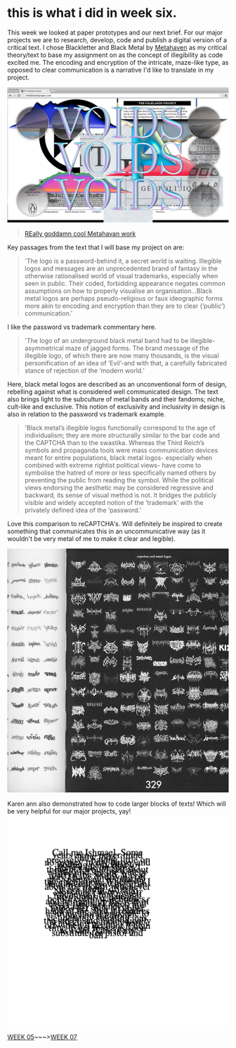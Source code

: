 # this is what i did in week six.

This week we looked at paper prototypes and our next brief. For our major projects we are to research, develop, code and publish a digital version of a critical text. I chose Blackletter and Black Metal by [Metahaven](http://sprawl.space/) as my critical theory/text to base my assignment on as the concept of illegibility as code excited me. The encoding and encryption of the intricate, maze-like type, as opposed to clear communication is a narrative I'd like to translate in my project.

![](metahaven!.png)
>[REally goddamn cool Metahavan work](https://theinfluencers.org/en/metahaven)

Key passages from the text that I will base my project on are:

>'The logo is a password-behind it, a secret world is waiting. Illegible logos and messages are an unprecedented brand of fantasy in the otherwise rationalised world of visual trademarks, especially when seen in public. Their coded, forbidding appearance negates common assumptions on how to properly visualise an organisation…Black metal logos are perhaps pseudo-religious or faux ideographic forms more akin to encoding and encryption than they are to clear (‘public’) communication.'

I like the password vs trademark commentary here.

>'The logo of an underground black metal band had to be illegible-asymmetrical maze of jagged forms. The brand message of the illegible logo, of which there are now many thousands, is the visual personification of an idea of ‘Evil’-and with that, a carefully fabricated stance of rejection of the ‘modern world.’

Here, black metal logos are described as an unconventional form of design, rebelling against what is considered well communicated design. The text also brings light to the subculture of metal bands and their fandoms; niche, cult-like and exclusive. This notion of exclusivity and inclusivity in design is also in relation to the password vs trademark example. 

>'Black metal’s illegible logos functionally correspond to the age of individualism; they are more structurally similar to the bar code and the CAPTCHA than to the swastika. Whereas the Third Reich’s symbols and propaganda tools were mass communication devices meant for entire populations, black metal logos- especially when combined with extreme rightist political views- have come to symbolise the hatred of more or less specifically named others by preventing the public from reading the symbol. While the political views endorsing the aesthetic may be considered regressive and backward, its sense of visual method is not. It bridges the publicly visible and widely accepted notion of the ‘trademark’ with the privately defined idea of the ‘password.’

Love this comparison to reCAPTCHA's. Will definitely be inspired to create something that communicates this in an uncommunicative way (as it wouldn't be very metal of me to make it clear and legible).

![](blackletter.png)

Karen ann also demonstrated how to code larger blocks of texts! Which will be very helpful for our major projects, yay!
![](text.png)

[WEEK 05](https://taylarogic.github.io/codeWords/05/)~~~>[WEEK 07](https://taylarogic.github.io/codeWords/07/)
